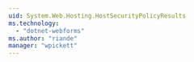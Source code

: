 ```yaml
---
uid: System.Web.Hosting.HostSecurityPolicyResults
ms.technology: 
  - "dotnet-webforms"
ms.author: "riande"
manager: "wpickett"
---
```

